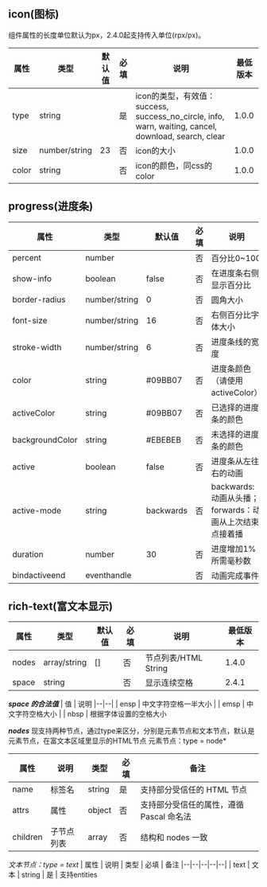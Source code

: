 ## icon(图标)
组件属性的长度单位默认为px，2.4.0起支持传入单位(rpx/px)。

| 属性 | 类型 | 默认值 | 必填 | 说明 | 最低版本
|--|--|--|--|--|--|
| type | string |  | 是 | icon的类型，有效值：success, success_no_circle, info, warn, waiting, cancel, download, search, clear | 1.0.0
| size | number/string | 23 | 否 | icon的大小 | 1.0.0
| color | string |  | 否 | icon的颜色，同css的color | 1.0.0

## progress(进度条)

| 属性 | 类型 | 默认值 | 必填 | 说明 | 最低版本
|--|--|--|--|--|--|
| percent | number |  | 否 | 百分比0~100 | 1.0.0
| show-info | boolean | false | 否 | 在进度条右侧显示百分比 | 1.0.0
| border-radius | number/string | 0 | 否 | 圆角大小 | 2.3.1
| font-size | number/string | 16 | 否 | 右侧百分比字体大小 | 2.3.1
| stroke-width | number/string | 6 | 否 | 进度条线的宽度 | 1.0.0
| color | string | #09BB07 | 否 | 进度条颜色（请使用activeColor） | 1.0.0
| activeColor | string | #09BB07 | 否 | 已选择的进度条的颜色 | 1.0.0
| backgroundColor | string | #EBEBEB | 否 | 未选择的进度条的颜色 | 1.0.0
| active | boolean | false | 否 | 进度条从左往右的动画 | 1.0.0
| active-mode | string | backwards | 否 | backwards: 动画从头播；forwards：动画从上次结束点接着播 | 1.7.0
| duration | number | 30 | 否 | 进度增加1%所需毫秒数 | 2.8.2
| bindactiveend | eventhandle |  | 否 | 动画完成事件 | 2.4.1


## rich-text(富文本显示)

| 属性 | 类型 | 默认值 | 必填 | 说明 | 最低版本
|--|--|--|--|--|--|
| nodes | array/string | [] | 否 | 节点列表/HTML String | 1.4.0
| space | string |  | 否 | 显示连续空格 | 2.4.1

***space 的合法值***
| 值 | 说明
|--|--|
| ensp | 中文字符空格一半大小 | 
| emsp | 中文字符空格大小 | 
| nbsp | 根据字体设置的空格大小

***nodes***
现支持两种节点，通过type来区分，分别是元素节点和文本节点，默认是元素节点，在富文本区域里显示的HTML节点 元素节点：type = node*

| 属性 | 说明 | 类型 | 必填 | 备注
|--|--|--|--|--|
| name | 标签名 | string | 是 | 支持部分受信任的 HTML 节点
| attrs | 属性 | object | 否 | 支持部分受信任的属性，遵循 Pascal 命名法
| children | 子节点列表 | array | 否 | 结构和 nodes 一致

*文本节点：type = text*
| 属性 | 说明 | 类型 | 必填 | 备注
|--|--|--|--|--|
| text | 文本 | string | 是 | 支持entities
